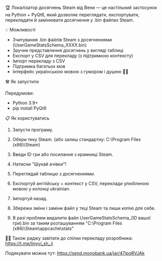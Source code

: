 🏆 Локалізатор досягнень Steam від Вени — це настільний застосунок на Python + PyQt6, який дозволяє переглядати, експортувати, перекладати й замінювати досягнення у .bin файлах Steam.


💡 Можливості
 - Зчитування .bin файлів Steam з досягненнями (UserGameStatsSchema_XXXX.bin)  
 - Зручне представлення досягнень у вигляді таблиці
 - Експорт у CSV для перекладу (з підтримкою контексту)  
 - Імпорт перекладу з CSV  
 - Підтримка багатьох мов 
 - Інтерфейс українською мовою з гумором і душею 💙💛


🛠️ Як запустити

  Передумови:

 -  Python 3.9+
 -  pip install PyQt6


📋 Як користуватись
 
  1) Запусти програму.
  
  2) Обери теку Steam. (або залиш стандартну: C:\Program Files (x86)\Steam)
  
  3) Введи ID гри або посилання з крамниці Steam.
  
  4) Натисни "Шукай ачівки"!
  
  5) Переглядай таблицю з досягненнями.
  
  6) Експортуй англійську + контекст у CSV, переклади улюбленою мовою у колонці ukrainian.
  
  7) Імпортуй назад.
  
  8) Збережи зміни і заміни файл у теці Steam та лиши копію для себе.

  9) В разі проблем видалити файл UserGameStatsSchema_(ID вашої гри).bin за таким розташуванням "C:\Program Files (x86)\Steam\appcache\stats\"

👩‍💻 Також раджу завітати до спілки перекладу розробника: https://t.me/linyvi_sh_ji

Подякувати можна тут: https://send.monobank.ua/jar/47ipoRVJAk
